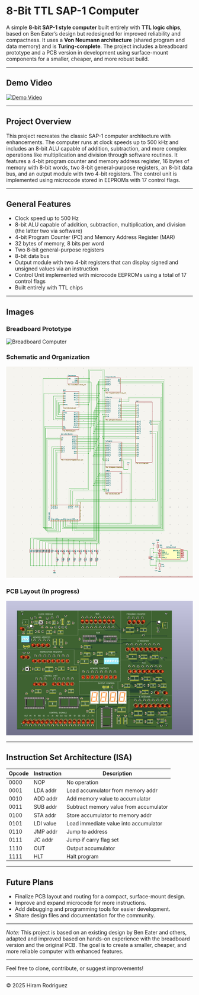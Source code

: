 # 8-Bit TTL SAP-1 Computer

A simple **8-bit SAP-1 style computer** built entirely with **TTL logic chips**, based on Ben Eater’s design but redesigned for improved reliability and compactness. It uses a **Von Neumann architecture** (shared program and data memory) and is **Turing-complete**. The project includes a breadboard prototype and a PCB version in development using surface-mount components for a smaller, cheaper, and more robust build.

---

## Demo Video

[![Demo Video](https://img.youtube.com/vi/W9d1hmj4LQU/0.jpg)](https://www.youtube.com/shorts/W9d1hmj4LQU)


---

## Project Overview

This project recreates the classic SAP-1 computer architecture with enhancements. The computer runs at clock speeds up to 500 kHz and includes an 8-bit ALU capable of addition, subtraction, and more complex operations like multiplication and division through software routines. It features a 4-bit program counter and memory address register, 16 bytes of memory with 8-bit words, two 8-bit general-purpose registers, an 8-bit data bus, and an output module with two 4-bit registers. The control unit is implemented using microcode stored in EEPROMs with 17 control flags.

---

## General Features

- Clock speed up to 500 Hz  
- 8-bit ALU capable of addition, subtraction, multiplication, and division (the latter two via software)  
- 4-bit Program Counter (PC) and Memory Address Register (MAR)  
- 32 bytes of memory, 8 bits per word  
- Two 8-bit general-purpose registers  
- 8-bit data bus  
- Output module with two 4-bit registers that can display signed and unsigned values via an instruction  
- Control Unit implemented with microcode EEPROMs using a total of 17 control flags  
- Built entirely with TTL chips  

---

## Images

### Breadboard Prototype

![Breadboard Computer](./8bit.png)

### Schematic and Organization

![Schematic and Organization](./overall_organization.png)

### PCB Layout (In progress)

![PCB Layout](./pcb.png)

---

## Instruction Set Architecture (ISA)

| Opcode | Instruction | Description                         |
|--------|-------------|-----------------------------------|
| 0000   | NOP         | No operation                      |
| 0001   | LDA addr    | Load accumulator from memory addr |
| 0010   | ADD addr    | Add memory value to accumulator    |
| 0011   | SUB addr    | Subtract memory value from accumulator |
| 0100   | STA addr    | Store accumulator to memory addr  |
| 0101   | LDI value   | Load immediate value into accumulator |
| 0110   | JMP addr    | Jump to address                   |
| 0111   | JC addr     | Jump if carry flag set            |
| 1110   | OUT         | Output accumulator                |
| 1111   | HLT         | Halt program                     |

---

## Future Plans

- Finalize PCB layout and routing for a compact, surface-mount design.  
- Improve and expand microcode for more instructions.  
- Add debugging and programming tools for easier development.  
- Share design files and documentation for the community.

---

*Note:* This project is based on an existing design by Ben Eater and others, adapted and improved based on hands-on experience with the breadboard version and the original PCB. The goal is to create a smaller, cheaper, and more reliable computer with enhanced features.

---

Feel free to clone, contribute, or suggest improvements!

---

© 2025 Hiram Rodriguez
